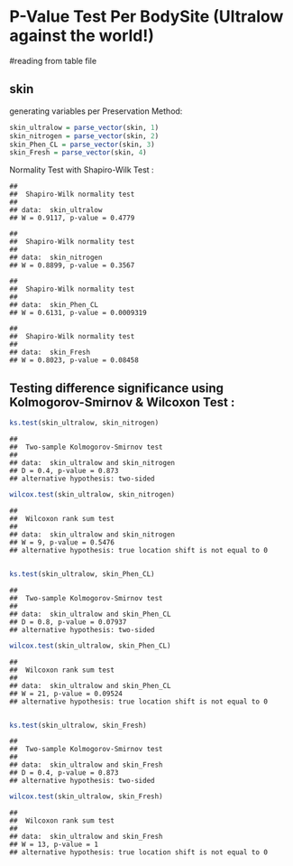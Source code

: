 P-Value Test Per BodySite (Ultralow against the world!)
========================================================


#reading from table file



skin
--------------------

generating variables per Preservation Method:  


```r
skin_ultralow = parse_vector(skin, 1)
skin_nitrogen = parse_vector(skin, 2)
skin_Phen_CL = parse_vector(skin, 3)
skin_Fresh = parse_vector(skin, 4)
```


Normality Test with Shapiro-Wilk Test :


```
## 
## 	Shapiro-Wilk normality test
## 
## data:  skin_ultralow
## W = 0.9117, p-value = 0.4779
```

```
## 
## 	Shapiro-Wilk normality test
## 
## data:  skin_nitrogen
## W = 0.8899, p-value = 0.3567
```

```
## 
## 	Shapiro-Wilk normality test
## 
## data:  skin_Phen_CL
## W = 0.6131, p-value = 0.0009319
```

```
## 
## 	Shapiro-Wilk normality test
## 
## data:  skin_Fresh
## W = 0.8023, p-value = 0.08458
```


Testing difference significance using Kolmogorov-Smirnov & Wilcoxon Test :  
-----------------------------------------------------------------------------


```r
ks.test(skin_ultralow, skin_nitrogen)
```

```
## 
## 	Two-sample Kolmogorov-Smirnov test
## 
## data:  skin_ultralow and skin_nitrogen
## D = 0.4, p-value = 0.873
## alternative hypothesis: two-sided
```

```r
wilcox.test(skin_ultralow, skin_nitrogen)
```

```
## 
## 	Wilcoxon rank sum test
## 
## data:  skin_ultralow and skin_nitrogen
## W = 9, p-value = 0.5476
## alternative hypothesis: true location shift is not equal to 0
```

```r

ks.test(skin_ultralow, skin_Phen_CL)
```

```
## 
## 	Two-sample Kolmogorov-Smirnov test
## 
## data:  skin_ultralow and skin_Phen_CL
## D = 0.8, p-value = 0.07937
## alternative hypothesis: two-sided
```

```r
wilcox.test(skin_ultralow, skin_Phen_CL)
```

```
## 
## 	Wilcoxon rank sum test
## 
## data:  skin_ultralow and skin_Phen_CL
## W = 21, p-value = 0.09524
## alternative hypothesis: true location shift is not equal to 0
```

```r

ks.test(skin_ultralow, skin_Fresh)
```

```
## 
## 	Two-sample Kolmogorov-Smirnov test
## 
## data:  skin_ultralow and skin_Fresh
## D = 0.4, p-value = 0.873
## alternative hypothesis: two-sided
```

```r
wilcox.test(skin_ultralow, skin_Fresh)
```

```
## 
## 	Wilcoxon rank sum test
## 
## data:  skin_ultralow and skin_Fresh
## W = 13, p-value = 1
## alternative hypothesis: true location shift is not equal to 0
```
